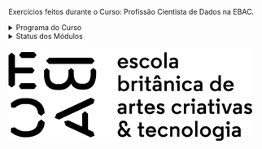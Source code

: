 Exercícios feitos durante o Curso: Profissão Cientista de Dados na EBAC.

<details><summary>Programa do Curso</summary>
  
<p>
  
1. **Curso Introdutório**: Python para Análise de Dados (10 módulos)
2. **Cientista de Dados** (38 módulos)  
   * Introdução à ciência de dados e suas ferramentas
   * Etapas do processo de Mineração de Dados (Data Mining)  
   * Modelos de árvores de decisão em ciência de dados  
   * Árvores de regressão e regressão linear  
   * Classificação logística e árvores de regressão
   * Combinando diferentes modelos de ciência de dados
   * Algoritmos não supervisionados
   * Regressão Linear
3. **Curso de SQL para Análise de Dados** (8 módulos)
  
</p>
  
</details>

<details><summary>Status dos Módulos</summary>
  
<p>

<details><summary>Bônus: Python ✅</summary>

<p>
 
- [x] Módulo 0 - Introdução ao curso Python para Análise de Dados
- [x] Módulo 1 - Python: Variáveis & Tipos de Dados
- [x] Módulo 2 - Python: Estruturas de Dados
- [x] Módulo 3 - Python: Fluxo Condicional & Repetição
- [x] Módulo 4 - Python: Arquivos & Funções
- [x] Módulo 5 - Python: Programação Funcional
- [x] Módulo 6 - Python: Programação Orientada a Objetos
- [x] Módulo 7 - Python: Módulos & Pacotes
- [x] Módulo 8 - Python: Tratamento de Erros
- [x] Módulo 9 - Python: Scripting
- [x] Módulo 10 - Python: Projeto Final

</p>
  
</details>

<p>

<details><summary>Cientista de Dados ⚠️</summary>

<p>

- [x] Módulo 1 - Perspectivas de Carreira
- [x] Módulo 2 - Metodologia
- [x] Módulo 3 - Elementos básicos de Python e Numpy
- [x] Módulo 4 - Introdução ao Pandas e carga de dados
- [x] Módulo 5 - Limpeza e tratamento de dados
- [x] Módulo 6 - Descritiva I
- [x] Módulo 7 - Árvores I
- [x] Módulo 8 - Git/Github
- [x] Módulo 9 - Agregações e operações em grupos
- [x] Módulo 10 - Análise descritiva para resposta contínua
- [x] Módulo 11 - Árvores de regressão
- [x] Módulo 12 - Árvores I (regressão com Patsy)
- [x] Módulo 13 - Regressão II
- [x] Módulo 14 - Scripting
- [x] Módulo 15 - Streamlit I
- [x] Módulo 16 - Pandas avançado
- [x] Módulo 17 - Árvores II (classificação)
- [x] Módulo 18 - Regressão Logística I
- [x] Módulo 19 - Streamlit II
- [x] Módulo 20 - Markdown/Terminal
- [x] Módulo 21 - TdD V - SQL
- [x] Módulo 22 - Descritiva III - Gráficos interativos
- [x] Módulo 23 - Combinação de modelos I
- [x] Módulo 24 - Combinação de modelos II
- [x] Módulo 25 - Cálculo
- [x] Módulo 26 - Algelin
- [x] Módulo 27 - PCA
- [x] Módulo 28 - Streamlit III, IV
- [x] Módulo 29 - K-means
- [x] Módulo 30 - Hierárquicos / aglomerativos
- [x] Módulo 31 - Streamlit V
- [x] Módulo 32 - Probabilidade
- [x] Módulo 33 - Inferência
- [x] Módulo 34 - Regressão III
- [x] Módulo 35 - Regressão IV
- [x] Módulo 36 - Descritiva IV - Visualização de dados categorizados
- [x] Módulo 37 - Regressão Logística II
- [ ] Módulo 38 - Streamlit VI e Pycaret

</p>

</details>

<details><summary>Bônus: SQL para Análise de Dados ✅</summary>

<p>
 
- [x] Módulo 0 - Introdução SQL
- [x] Módulo 1 - Base de dados & Linguagem SQL
- [x] Módulo 2 - Trabalhando com Tabelas
- [x] Módulo 3 - Selecionando & Ordenando
- [x] Módulo 4 - Filtrando & Seleção Condicional
- [x] Módulo 5 - Agregações
- [x] Módulo 6 - Trabalhando com Múltiplas Tabelas
- [x] Módulo 7 - SQL Avançado
- [x] Módulo 8 - Projeto Final

</p>
  
</details>

</details>

![EBACLogo](https://github.com/raffaelhfarias/EBAC_Profissao_Cientista_de_Dados/blob/main/ebac_logo.png)
